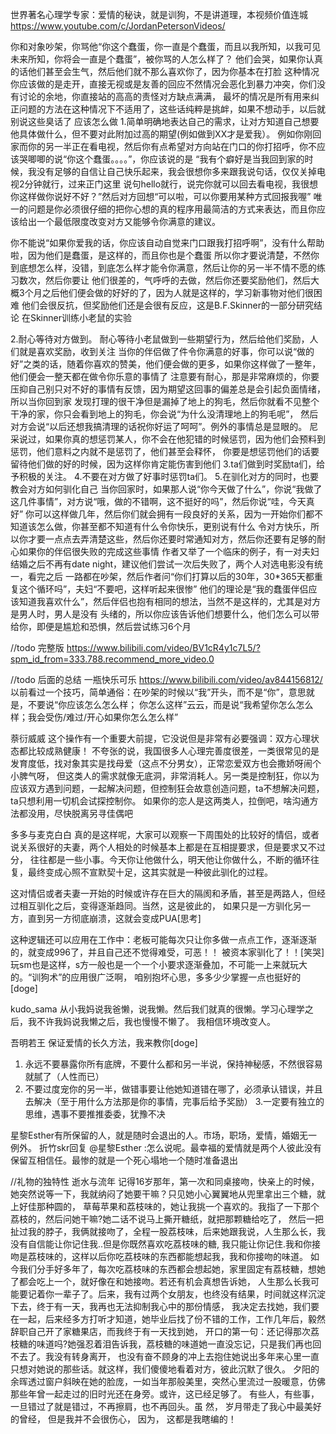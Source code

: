 世界著名心理学专家：爱情的秘诀，就是训狗，不是讲道理，本视频价值连城
https://www.youtube.com/c/JordanPetersonVideos/

你和对象吵架，你骂他“你这个蠢蛋，你一直是个蠢蛋，而且以我所知，以我可见未来所知，你将会一直是个蠢蛋”，被你骂的人怎么样了？
他们会哭，如果你认真的话他们甚至会生气，然后他们就不那么喜欢你了，因为你基本在打脸
这种情况你应该做的是走开，直接无视或是友善的回应不然情况会恶化到暴力冲突，你们没有讨论的余地，你直接站的高高的责怪对方缺点满满，
最坏的情况是所有用来纠正问题的方法在这种情况下不适用了，这些话纯粹是挑衅，如果不想动手，以后就别说这些臭话了
应该怎么做
1.简单明确地表达自己的需求，让对方知道自己想要他具体做什么，但不要对此附加过高的期望(例如做到XX才是爱我）。
  例如你刚回家而你的另一半正在看电视，然后你有点希望对方向站在门口的你打招呼，你不应该哭唧唧的说“你这个蠢蛋。。。。”，你应该说的是
  “我有个癖好是当我回到家的时候，我没有足够的自信让自己快乐起来，我会很想你多来跟我说句话，仅仅关掉电视2分钟就行，过来正门这里
  说句hello就行，说完你就可以回去看电视，我很想你这样做你说好不好？”然后对方回想“可以啦，可以你要用某种方式回报我喔”
  唯一的问题是你必须很仔细的把你心想的真的程序用最简洁的方式来表达，而且你应该给出一个最低限度改变对方又能够令你满意的建议。

  你不能说“如果你爱我的话，你应该自动自觉来门口跟我打招呼啊”，没有什么帮助啦，因为他们是蠢蛋，是这样的，而且你也是个蠢蛋
  所以你才要说清楚，不然你到底想怎么样，没错，到底怎么样才能令你满意，然后让你的另一半不情不愿的练习数次，然后你要让
  他们很差的，气呼呼的去做，然后你还要奖励他们，然后大概3个月之后他们便会做的好好的了，因为人就是这样的，学习新事物对他们很困难
  他们会很反抗，但奖励他们还是会很有反应，这是B.F.Skinner的一部分研究结论  在Skinner训练小老鼠的实验
 
2.耐心等待对方做到。
耐心等待小老鼠做到一些期望行为，然后给他们奖励，人们就是喜欢奖励，收到关注
 当你的伴侣做了件令你满意的好事，你可以说“做的好”之类的话，随着你喜欢的赞美，他们便会做的更多，如果你这样做了一整年，
  他们便会一整天都在做令你乐意的事情了
  注意要有耐心，那是非常麻烦的，你要压抑自己别只对不好的事情有反馈，因为期望这回事的偏差总是会引起负面情绪，所以当你回到家
  发现打理的很干净但是漏掉了地上的狗毛，然后你就看不见整个干净的家，你只会看到地上的狗毛，你会说“为什么没清理地上的狗毛呢”，
  然后对方会说“以后还想我搞清理的话祝你好运了呵呵”。例外的事情总是显眼的。
  尼采说过，如果你真的想惩罚某人，你不会在他犯错的时候惩罚，因为他们会预料到惩罚，他们意料之内就不是惩罚了，他们甚至会释怀，
  你要是想惩罚他们的话要留待他们做的好的时候，因为这样你肯定能伤害到他们 
3.ta们做到时奖励ta们，给予积极的关注。
4.不要在对方做了好事时惩罚ta们。
5.在驯化对方的同时，也要教会对方如何驯化自己
  当你回家时，如果那人说“你今天做了什么”，你说“我做了这几件事情”，对方说“哦，做的不错啊，这不挺好的吗”，然后你说“哇，今天真好”
  你可以这样做几年，然后你们就会拥有一段良好的关系，因为一开始你们都不知道该怎么做，你甚至都不知道有什么令你快乐，更别说有什么
  令对方快乐，所以你才要一点点去弄清楚这些，然后你还要时常通知对方，然后你还要有足够的耐心如果你的伴侣很失败的完成这些事情
  作者又举了一个临床的例子，有一对夫妇结婚之后不再有date night，建议他们尝试一次后失败了，两个人对选电影没有统一，看完之后
  一路都在吵架，然后作者问“你们打算以后的30年，30*365天都重复这个循环吗”，夫妇“不要吧，这样听起来很惨”
  他们的理论是“我的蠢蛋伴侣应该知道我喜欢什么”，然后伴侣也抱有相同的想法，当然不是这样的，尤其是对方是男人时，男人是没有
   头绪的，所以你应该告诉他们想要什么，他们怎么可以带给你，即便是尴尬和恐惧，然后尝试练习6个月

//todo 完整版  https://www.bilibili.com/video/BV1cR4y1c7L5/?spm_id_from=333.788.recommend_more_video.0

//todo 后面的总结
一瓶快乐可乐
https://www.bilibili.com/video/av844156812/
以前看过一个技巧，简单通俗：在吵架的时候以“我”开头，而不是“你”，意思就是，不要说“你应该怎么怎么样；
你怎么这样”云云，而是说“我希望你怎么怎么样；我会受伤/难过/开心如果你怎么怎么样”


萘衍威威
这个操作有一个重要大前提，它没说但是非常有必要强调：双方心理状态都比较成熟健康！
不夸张的说，我国很多人心理完善度很差，一类很常见的是发育度低，找对象其实是找母爱（这点不分男女），正常恋爱双方也会撒娇呀闹个小脾气呀，
但这类人的需求就像无底洞，非常消耗人。另一类是控制狂，你以为应该双方遇到问题，一起解决问题，但控制狂会故意创造问题，ta不想解决问题，
ta只想利用一切机会试探控制你。
如果你的恋人是这两类人，拉倒吧，啥沟通方法都没用，尽快脱离另寻佳偶吧


多多与麦克白白
真的是这样呢，大家可以观察一下周围处的比较好的情侣，或者说关系很好的夫妻，两个人相处的时候基本上都是在互相提要求，但是要求又不过分，
往往都是一些小事。今天你让他做什么，明天他让你做什么，不断的循环往复，最终变成心照不宣默契十足，这其实就是一种彼此驯化的过程。

这对情侣或者夫妻一开始的时候或许存在巨大的隔阂和矛盾，甚至是两路人，但经过相互驯化之后，变得逐渐趋同。当然，这是彼此的，
如果只是一方驯化另一方，直到另一方彻底崩溃，这就会变成PUA[思考]

这种逻辑还可以应用在工作中：老板可能每次只让你多做一点点工作，逐渐逐渐的，就变成996了，并且自己还不觉得难受，可恶！！
被资本家驯化了！！[笑哭] 玩sm也是这样，s方一般也是一个一个小要求逐渐叠加，不可能一上来就玩大的。“训狗术”的应用很广泛啊，
咱别抱坏心思，多多少少掌握一点也挺好的[doge]


kudo_sama
从小我妈说我爸懒，说我懒。然后我们就真的很懒。学习心理学之后，我不许我妈说我懒之后，我也慢慢不懒了。
我相信环境改变人。


吾明若王
保证爱情的长久方法，我来教你[doge]
1. 永远不要暴露你所有底牌，不要什么都和另一半说，保持神秘感，不然很容易就腻了（人性而已）
2. 不要过度宠你的另一半，做错事要让他她知道错在哪了，必须承认错误，并且去解决（至于用什么方法那是你的事情，完事后给予奖励）
   3.一定要有独立的思维，遇事不要推推委委，犹豫不决


星黎Esther有所保留的人，就是随时会退出的人。市场，职场，爱情，婚姻无一例外。
折竹skr回复 @星黎Esther  :怎么说呢。最幸福的爱情就是两个人彼此没有保留互相信任。最惨的就是一个死心塌地一个随时准备退出


//礼物的独特性
逝水与流年
记得16岁那年，第一次和同桌接吻，快亲上的时候，她突然说等一下，我就纳闷了她要干嘛？只见她小心翼翼地从兜里拿出三个糖，就上好佳那种圆的，
草莓苹果和荔枝味的，她让我挑一个喜欢的。我指了一下那个荔枝的，然后问她干嘛?她二话不说马上撕开糖纸，就把那颗糖给吃了，
然后一把扯过我的脖子，我俩就接吻了，全程一股荔枝味，后来她跟我说，人生那么长，我没有自信能让你记住我..但是你既然喜欢吃荔枝味的糖,
我只能让你记住.我和你接吻是荔枝味的，这样以后你吃荔枝味的东西都能想起我，我和你接吻的味道。
如今我们分手好多年了，每次吃荔枝味的东西都会想起她，家里固定有荔枝糖，想她了都会吃上一个，就好像在和她接吻。若还有机会真想告诉她，
人生那么长我可能要记着你一辈子了。后来，我有过两个女朋友，也终没有结果，时间就这样沉淀下去，终于有一天，我再也无法抑制我心中的那份情感，
我决定去找她，我们要在一起，后来经多方打听才知道，她毕业后找了份不错的工作，工作几年后，毅然辞职自己开了家糖果店，而我终于有一天找到她，
开口的第一句：还记得那次荔枝糖的味道吗?她强忍着泪告诉我，荔枝糖的味道她一直没忘记，只是我们再也回不去了。我没有转身离开，
也没有奋不顾身的冲上去抱住她说出多年来心里一直只想对她说的那些话。就这样，我们傻傻地看着对方，彼此沉默了很久。
夕阳的余晖透过窗户斜映在她的脸庞，一如当年那般美里，突然心里流过一股暖意，仿佛那些年曾一起走过的旧时光还在身旁。或许，这已经足够了。
有些人，有些事， 一旦错过了就是错过，不再擦肩，也不再回头。虽 然， 岁月带走了我心中最美好的曾经， 但是我并不会很伤心， 因为， 这都是我瞎编的！